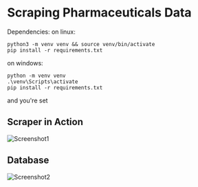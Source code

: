 # Scraping Pharmaceuticals Data

Dependencies: 
on linux:
```
python3 -m venv venv && source venv/bin/activate
pip install -r requirements.txt
```

on windows:
```
python -m venv venv
.\venv\Scripts\activate
pip install -r requirements.txt
```
and you're set

## Scraper in Action
![Screenshot1](https://github.com/user-attachments/assets/96817377-cbb4-4dac-972e-4cb940323f24)

## Database
![Screenshot2](https://github.com/user-attachments/assets/a8ac5cb5-ee69-4304-87a9-812bf498a1b0)
